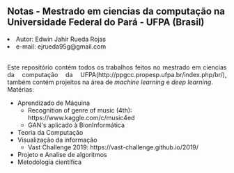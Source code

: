 <h2> Notas - Mestrado em ciencias da computação na Universidade Federal do Pará - UFPA (Brasil) </h2>

<li> Autor: Edwin Jahir Rueda Rojas </li>
<li> e-mail: ejrueda95g@gmail.com </li>
<br>
<p align="justify"> Este repositório contém todos os trabalhos feitos no mestrado em ciencias da computação da
UFPA(http://ppgcc.propesp.ufpa.br/index.php/br/), também contém projeitos na área de <i>machine learning</i> e <i> deep learning</i>.

<br>
Matérias:
<ul>
<li> Aprendizado de Máquina 
<ul>
<li> Recognition of genre of music (4th): https://www.kaggle.com/c/music4ed </li>
<li> GAN's aplicado à BionInformática</li>
</ul>
<li> Teoria da Computação </li>
<li>Visualização da informação 
<ul> <li> Vast Challenge 2019: https://vast-challenge.github.io/2019/ </li></ul></li>
<li> Projeto e Analise de algoritmos </li>
<li> Metodologia científica </li>
</ul>
<br>
